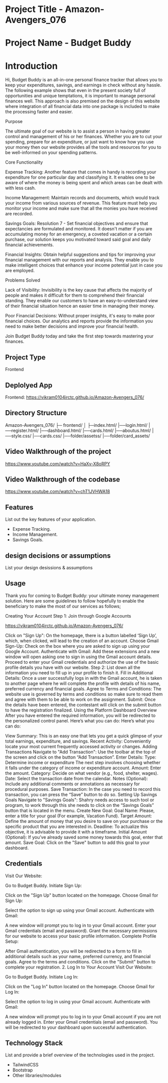 # Project Title - Amazon-Avengers_076

# Project Name - Budget Buddy

# Introduction

Hi, Budget Buddy is an all-in-one personal finance tracker that allows you to keep your expenditures, savings, and earnings in check without any hassle. The following example shows that even in the present society full of opportunities and unique temptations, it is important to manage personal finances well. This approach is also premised on the design of this website where integration of all financial data into one package is included to make the processing faster and easier.

Purpose

The ultimate goal of our website is to assist a person in having greater control and management of his or her finances. Whether you are to cut your spending, prepare for an expenditure, or just want to know how you use your money then our website provides all the tools and resources for you to be well-informed on your spending patterns.

Core Functionality

Expense Tracking: Another feature that comes in handy is recording your expenditure for one particular day and classifying it. It enables one to be aware of where the money is being spent and which areas can be dealt with with less cash.

Income Management: Maintain records and documents, which would track your income from various sources of revenue. This feature must help you monitor your income and make sure that all the monies you have received are recorded.

Savings Goals: Resolution 7 - Set financial objectives and ensure that expectancies are formulated and monitored. It doesn't matter if you are accumulating money for an emergency, a coveted vacation or a certain purchase, our solution keeps you motivated toward said goal and daily financial achievements.

Financial Insights: Obtain helpful suggestions and tips for improving your financial management with our reports and analysis. They enable you to make intelligent choices that enhance your income potential just in case you are employed.

Problems Solved

Lack of Visibility: Invisibility is the key cause that affects the majority of people and makes it difficult for them to comprehend their financial standing. They enable our customers to have an easy-to-understand view of their financial situation hence an easier time in managing their money.

Poor Financial Decisions: Without proper insights, it's easy to make poor financial choices. Our analytics and reports provide the information you need to make better decisions and improve your financial health.

Join Budget Buddy today and take the first step towards mastering your finances.

## Project Type

Frontend

## Deplolyed App

Frontend: https://vikram0104irctc.github.io/Amazon-Avengers_076/

## Directory Structure

Amazon-Avengers_076/
├─ frontend/
│ ├─index.html/
|──login.html/
|──register.html/
|──dashboard.html/
|──cards.html/
|──aboutus.html/
|──style.css/
|──cards.css/
|──folder/assetss/
|──folder/card_assets/

## Video Walkthrough of the project

https://www.youtube.com/watch?v=HaXv-X8oRPY

## Video Walkthrough of the codebase

https://www.youtube.com/watch?v=chT1JVHWA18

## Features

List out the key features of your application.

- Expense Tracking.
- Income Management.
- Savings Goals.

## design decisions or assumptions

List your design desissions & assumptions

## Usage

Thank you for coming to Budget Buddy: your ultimate money management solution. Here are some guidelines to follow hopefully to enable the beneficiary to make the most of our services as follows;

Creating Your Account
Step 1: Join through Google Accounts

https://vikram0104irctc.github.io/Amazon-Avengers_076/

Click on "Sign Up": On the homepage, there is a button labelled ‘Sign Up’, which, when clicked, will lead to the creation of an account.
Choose Gmail Sign-Up: Check on the box where you are asked to sign up using your Google Account.
Authenticate with Gmail:
Add these extensions and a new window will open asking one to sign in using the Gmail account details.
Proceed to enter your Gmail credentials and authorize the use of the basic profile details you have with our website.
Step 2: List down all the information you need to fill up in your profile to finish it.
Fill in Additional Details: Once a user successfully logs in with the Gmail account, he is taken to another page where he will complete the profile with details of his name, preferred currency and financial goals.
Agree to Terms and Conditions: The website use is governed by terms and conditions so make sure to read them and agree with them to be able to work on the assignment.
Submit: Once the details have been entered, the contestant will click on the submit button to have the registration finalized.
Using the Platform
Dashboard Overview
After you have entered the required information, you will be redirected to the personalized control panel. Here’s what you can do: Here’s what you can do:

View Summary: This is an easy one that lets you get a quick glimpse of your total earnings, expenditure, and savings.
Recent Activity: Conveniently locate your most current frequently accessed activity or changes.
Adding Transactions
Navigate to "Add Transaction": Use the toolbar at the top of the screen and click on the button “Add Transaction”.
Enter Details:
Type: Determine income or expenditure The next step involves choosing whether it falls under the category of income or expenditure account.
Amount: Enter the amount.
Category: Decide on what vendor (e.g., food, shelter, wages).
Date: Select the transaction date from the calendar.
Notes (Optional): Include any additional comments or annotations as necessary for procedural purposes.
Save Transaction: In the case you need to record this transaction, you can press the “Save” button to do so.
Setting Up Savings Goals
Navigate to "Savings Goals": Shahry needs access to such tool or program, to work through this she needs to click on the “Savings Goals” button that is located in the menu.
Create New Goal:
Goal Name: Please, enter a title for your goal (For example, Vacation Fund).
Target Amount: Define the amount of money that you desire to save on your purchase or the specific product that you are interested in.
Deadline: To actualize this objective, it is advisable to provide it with a timeframe.
Initial Amount (Optional): If you’ve already saved some money towards this goal, enter that amount.
Save Goal: Click on the "Save" button to add this goal to your dashboard.

## Credentials

Visit Our Website:

Go to Budget Buddy.
Initiate Sign Up:

Click on the "Sign Up" button located on the homepage.
Choose Gmail for Sign Up:

Select the option to sign up using your Gmail account.
Authenticate with Gmail:

A new window will prompt you to log in to your Gmail account.
Enter your Gmail credentials (email and password).
Grant the necessary permissions for our website to access your basic profile information.
Complete Profile Setup:

After Gmail authentication, you will be redirected to a form to fill in additional details such as your name, preferred currency, and financial goals.
Agree to the terms and conditions.
Click on the "Submit" button to complete your registration. 2. Log In to Your Account
Visit Our Website:

Go to Budget Buddy.
Initiate Log In:

Click on the "Log In" button located on the homepage.
Choose Gmail for Log In:

Select the option to log in using your Gmail account.
Authenticate with Gmail:

A new window will prompt you to log in to your Gmail account if you are not already logged in.
Enter your Gmail credentials (email and password).
You will be redirected to your dashboard upon successful authentication.

## Technology Stack

List and provide a brief overview of the technologies used in the project.

- TailwindCSS
- Bootstrap
- Other libraries/modules
